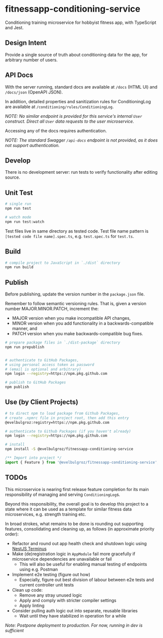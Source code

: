 # fitnessapp-conditioning-service
Conditioning training microservice for hobbyist fitness app, with TypeScript and Jest.

## Design Intent
Provide a single source of truth about conditioning data for the app, for arbitrary number of users.

## API Docs
With the server running, standard docs are available at `/docs` (HTML UI) and `/docs/json` (OpenAPI JSON).

In addition, detailed properties and sanitization rules for ConditioningLog are available at `/conditioning/rules/ConditioningLog`.

*NOTE: No similar endpoint is provided for this service's internal `User` construct. Direct all `User` data requests to the user microservice.*

Accessing any of the docs requires authentication.

*NOTE: The standard Swagger `/api-docs` endpoint is not provided, as it does not support authentication.*

## Develop
There is no development server: run tests to verify functionality after editing source.

## Unit Test

````bash
# single run
npm run test

# watch mode
npm run test:watch
````
Test files live in same directory as tested code. Test file name pattern is `[tested code file name].spec.ts`, e.g. `test.spec.ts` for `test.ts`.

## Build
````bash
# compile project to JavaScript in `./dist` directory
npm run build
````

## Publish
Before publishing, update the version number in the `package.json` file.

Remember to follow semantic versioning rules. That is, given a version number MAJOR.MINOR.PATCH, increment the:
   - MAJOR version when you make incompatible API changes,
   - MINOR version when you add functionality in a backwards-compatible manner, and
   - PATCH version when you make backwards-compatible bug fixes.

````bash
# prepare package files in `./dist-package` directory
npm run prepublish


# authenticate to GitHub Packages,
# using personal access token as password
# (email is optional and arbitrary)
npm login --registry=https://npm.pkg.github.com

# publish to GitHub Packages
npm publish
````

## Use (by Client Projects)
````bash
# to direct npm to load package from Github Packages,
# create .npmrc file in project root, then add this entry
@evelbulgroz:registry=https://npm.pkg.github.com
````

````bash
# authenticate to Github Packages (if you haven't already)
npm login --registry=https://npm.pkg.github.com

# install
npm install -S @evelbulgroz/fitnessapp-conditioning-service
````

````typescript
/** Import into project */
import { Feature } from '@evelbulgroz/fitnessapp-conditioning-service';
````

## TODOs
This microservice is nearing first release feature completion for its main responsibility of managing and serving `ConditioningLog`s.

Beyond this responsibility, the overall goal is to develop this project to a state where it can be used as a template for similar fitness data microservices, e.g. strength training etc.

In broad strokes, what remains to be done is rounding out supporting features, consolidating and cleaning up, as follows (in approximate priority order):
* Refactor and round out app health check and shutdown logic using [NestJS Terminus](https://docs.nestjs.com/recipes/terminus)
* Make (de)registration logic in `AppModule` fail more gracefully if microservice dependencies are unavailable or fail
	* This will also be useful for enabling manual testing of endpoints using e.g. Postman
* Implement e2e testing (figure out how)
	* Especially, figure out best division of labour between e2e tests and current controller unit tests
* Clean up code:
	* Remove any stray unused logic
	* Apply and comply with stricter compiler settings
	* Apply linting	
* Consider pulling auth logic out into separate, reusable libraries
	* Wait until they have stabilized in operation for a while

*Note: Postpone deployment to production. For now, running in dev is sufficient*